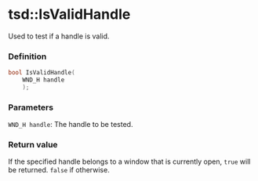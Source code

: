 # tsd::IsValidHandle
Used to test if a handle is valid.

### Definition
```C++
bool IsValidHandle(
    WND_H handle
    );
```

### Parameters
`WND_H handle`:
The handle to be tested.

### Return value
If the specified handle belongs to a window that is currently open, `true` will be returned. `false` if otherwise.